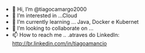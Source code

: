 - 👋 Hi, I’m @tiagocamargo2000  
- 👀 I’m interested in ...Cloud     
- 🌱 I’m currently learning ...  Java, Docker e Kubernet  
- 💞️ I’m looking to collaborate on ... 
- 📫 How to reach me .. .atraves do LinkedIn: http://br.linkedin.com/in/tiagoamancio         

<!---
tiagocamargo2000/tiagocamargo2000 is a ✨ special ✨ repository because its `README.md` (this file) appears on your GitHub profile.
You can click the Preview link to take a look at your changes.
--->
